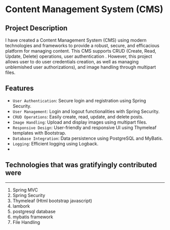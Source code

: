 # Content Management System (CMS)

## Project Description
I have created a Content Management System (CMS) using modern technologies and frameworks to provide a robust, secure, and efficacious platform for managing content. This CMS supports CRUD (Create, Read, Update, Delete) operations, user authentication . However, this project allows user to do user credentials creation, as well as managing unblemished user authorizations), and image handling through multipart files.

## Features
- ``User Authentication``: Secure login and registration using Spring Security.
- ``User Management``: Login and logout functionalities with Spring Security.
- ``CRUD Operations``: Easily create, read, update, and delete posts.
- ``Image Handling``: Upload and display images using multipart files.
- ``Responsive Design``: User-friendly and responsive UI using Thymeleaf templates with Bootstrap.
- ``Database Integration``: Data persistence using PostgreSQL and MyBatis.
- ``Logging``: Efficient logging using Logback.
- 
## Technologies that was gratifyingly contributed were 
-------------------------
1. Spring MVC
2. Spring Security
3. Thymeleaf (Html bootstrap javascript)
4. lambork
5. postgresql database
6. mybatis framework
7. File Handling
